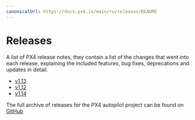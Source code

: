 ```yaml
---
canonicalUrl: https://docs.px4.io/main/ru/releases/README
---
```


# Releases

A list of PX4 release notes, they contain a list of the changes that went into each release, explaining the included features, bug fixes, deprecations and updates in detail.

- [v1.13](../releases/1.13.md)
- [v1.12](../releases/1.12.md)
- [v1.14](../releases/1.14.md)

The full archive of releases for the PX4 autopilot project can be found on [GitHub](https://github.com/PX4/PX4-Autopilot/releases)
